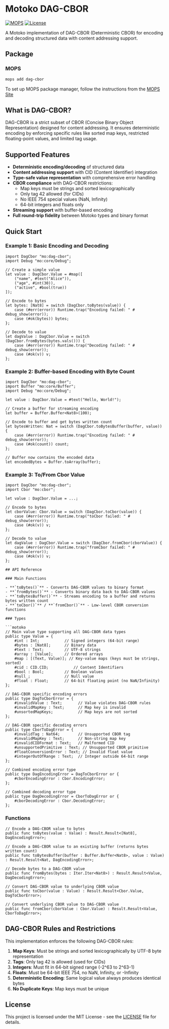# Motoko DAG-CBOR

[![MOPS](https://img.shields.io/badge/MOPS-dag--cbor-blue)](https://mops.one/dag-cbor)
[![License](https://img.shields.io/badge/license-MIT-blue.svg)](https://github.com/yourusername/motoko_dagCbor/blob/main/LICENSE)

A Motoko implementation of DAG-CBOR (Deterministic CBOR) for encoding and decoding structured data with content addressing support.

## Package

### MOPS

```bash
mops add dag-cbor
```

To set up MOPS package manager, follow the instructions from the [MOPS Site](https://mops.one)

## What is DAG-CBOR?

DAG-CBOR is a strict subset of CBOR (Concise Binary Object Representation) designed for content addressing. It ensures deterministic encoding by enforcing specific rules like sorted map keys, restricted floating-point values, and limited tag usage.

## Supported Features

- **Deterministic encoding/decoding** of structured data
- **Content addressing support** with CID (Content Identifier) integration
- **Type-safe value representation** with comprehensive error handling
- **CBOR compliance** with DAG-CBOR restrictions:
  - Map keys must be strings and sorted lexicographically
  - Only tag 42 allowed (for CIDs)
  - No IEEE 754 special values (NaN, Infinity)
  - 64-bit integers and floats only
- **Streaming support** with buffer-based encoding
- **Full round-trip fidelity** between Motoko types and binary format

## Quick Start

### Example 1: Basic Encoding and Decoding

```motoko
import DagCbor "mo:dag-cbor";
import Debug "mo:core/Debug";

// Create a simple value
let value : DagCbor.Value = #map([
    ("name", #text("Alice")),
    ("age", #int(30)),
    ("active", #bool(true))
]);

// Encode to bytes
let bytes: [Nat8] = switch (DagCbor.toBytes(value)) {
    case (#err(error)) Runtime.trap("Encoding failed: " # debug_show(error));
    case (#ok(bytes)) bytes;
};

// Decode to value
let dagValue : DagCbor.Value = switch (DagCbor.fromBytes(bytes.vals())) {
    case (#err(error)) Runtime.trap("Decoding failed: " # debug_show(error));
    case (#ok(v)) v;
};
```

### Example 2: Buffer-based Encoding with Byte Count

```motoko
import DagCbor "mo:dag-cbor";
import Buffer "mo:core/Buffer";
import Debug "mo:core/Debug";

let value : DagCbor.Value = #text("Hello, World!");

// Create a buffer for streaming encoding
let buffer = Buffer.Buffer<Nat8>(100);

// Encode to buffer and get bytes written count
let bytesWritten: Nat = switch (DagCbor.toBytesBuffer(buffer, value)) {
    case (#err(error)) Runtime.trap("Encoding failed: " # debug_show(error));
    case (#ok(count)) count;
};

// Buffer now contains the encoded data
let encodedBytes = Buffer.toArray(buffer);
```

### Example 3: To/From Cbor Value

````motoko
import DagCbor "mo:dag-cbor";
import Cbor "mo:cbor";

let value : DagCbor.Value = ...;

// Encode to bytes
let cborValue: Cbor.Value = switch (DagCbor.toCbor(value)) {
    case (#err(error)) Runtime.trap("toCbor failed: " # debug_show(error));
    case (#ok(v)) v;
};

// Decode to value
let dagValue : DagCbor.Value = switch (DagCbor.fromCbor(cborValue)) {
    case (#err(error)) Runtime.trap("fromCbor failed: " # debug_show(error));
    case (#ok(v)) v;
};

## API Reference

### Main Functions

- **`toBytes()`** - Converts DAG-CBOR values to binary format
- **`fromBytes()`** - Converts binary data back to DAG-CBOR values
- **`toBytesBuffer()`** - Streams encoding to a buffer and returns bytes written count
- **`toCbor()`** / **`fromCbor()`** - Low-level CBOR conversion functions

### Types

```motoko
// Main value type supporting all DAG-CBOR data types
public type Value = {
    #int : Int;           // Signed integers (64-bit range)
    #bytes : [Nat8];      // Binary data
    #text : Text;         // UTF-8 strings
    #array : [Value];     // Ordered arrays
    #map : [(Text, Value)]; // Key-value maps (keys must be strings, sorted)
    #cid : CID.CID;           // Content Identifiers
    #bool : Bool;         // Boolean values
    #null_;               // Null value
    #float : Float;       // 64-bit floating point (no NaN/Infinity)
};

// DAG-CBOR specific encoding errors
public type DagToCborError = {
    #invalidValue : Text;       // Value violates DAG-CBOR rules
    #invalidMapKey : Text;      // Map key is invalid
    #unsortedMapKeys;           // Map keys are not sorted
};

// DAG-CBOR specific decoding errors
public type CborToDagError = {
    #invalidTag : Nat64;        // Unsupported CBOR tag
    #invalidMapKey : Text;      // Non-string map key
    #invalidCIDFormat : Text;   // Malformed CID
    #unsupportedPrimitive : Text; // Unsupported CBOR primitive
    #floatConversionError : Text; // Invalid float value
    #integerOutOfRange : Text;  // Integer outside 64-bit range
};

// Combined encoding error type
public type DagEncodingError = DagToCborError or {
    #cborEncodingError : Cbor.EncodingError;
};

// Combined decoding error type
public type DagDecodingError = CborToDagError or {
    #cborDecodingError : Cbor.DecodingError;
};
````

### Functions

```motoko
// Encode a DAG-CBOR value to bytes
public func toBytes(value : Value) : Result.Result<[Nat8], DagEncodingError>;

// Encode a DAG-CBOR value to an existing buffer (returns bytes written count)
public func toBytesBuffer(buffer : Buffer.Buffer<Nat8>, value : Value) : Result.Result<Nat, DagEncodingError>;

// Decode bytes to a DAG-CBOR value
public func fromBytes(bytes : Iter.Iter<Nat8>) : Result.Result<Value, DagDecodingError>;

// Convert DAG-CBOR value to underlying CBOR value
public func toCbor(value : Value) : Result.Result<Cbor.Value, DagToCborError>;

// Convert underlying CBOR value to DAG-CBOR value
public func fromCbor(cborValue : Cbor.Value) : Result.Result<Value, CborToDagError>;
```

## DAG-CBOR Rules and Restrictions

This implementation enforces the following DAG-CBOR rules:

1. **Map Keys**: Must be strings and sorted lexicographically by UTF-8 byte representation
2. **Tags**: Only tag 42 is allowed (used for CIDs)
3. **Integers**: Must fit in 64-bit signed range (-2^63 to 2^63-1)
4. **Floats**: Must be 64-bit IEEE 754, no NaN, Infinity, or -Infinity
5. **Deterministic Encoding**: Same logical value always produces identical bytes
6. **No Duplicate Keys**: Map keys must be unique

## License

This project is licensed under the MIT License - see the [LICENSE](LICENSE) file for details.
